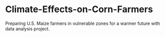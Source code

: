 # Climate-Effects-on-Corn-Farmers
Preparing U.S. Maize farmers in vulnerable zones for a warmer future with data analysis project.

